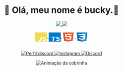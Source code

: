 <div align="center">
  <h1>👋 Olá, meu nome é bucky.🥤</h1>
  <a href="https://github.com/B4CKY0FC">
  <img height="180em" src="https://github-readme-stats.vercel.app/api?username=B4CKY0FC&show_icons=true&theme=github_dark&include_all_commits=true&count_private=true"/>
  <img height="180em" src="https://github-readme-stats.vercel.app/api/top-langs/?username=B4CKY0FC&layout=compact&langs_count=7&theme=github_dark"/>
</div>
<div style="display: inline_block" align="center"><br>
  <img align="center" alt="Bucky-JS" height="30" width="40" src="https://raw.githubusercontent.com/devicons/devicon/master/icons/javascript/javascript-plain.svg">
  <img align="center" alt="Bucky-TS" height="30" width="40" src="https://raw.githubusercontent.com/devicons/devicon/master/icons/typescript/typescript-plain.svg">
  <img align="center" alt="Bucky-HTML" height="30" width="40" src="https://raw.githubusercontent.com/devicons/devicon/master/icons/html5/html5-original.svg">
  <img align="center" alt="Bucky-CSS" height="30" width="40" src="https://raw.githubusercontent.com/devicons/devicon/master/icons/css3/css3-original.svg">
</div>
  
  ##
 
<div align="center"> 
  <a href="https://discord.gg/rXw8EZ2j3w" target="_blank">
    <img alt="Perfil discord" src="https://discord.c99.nl/widget/theme-2/736686768916660315.png" target="_blank"/>
  <a>
  <a href="https://www.instagram.com/bucky_ofc/" target="_blank">
    <img alt="Instagram" src="https://img.shields.io/badge/-Instagram-%23E4405F?style=for-the-badge&logo=instagram&logoColor=white" target="_blank">
  </a>
  <a href="https://discord.gg/rXw8EZ2j3w" target="_blank">
    <img alt="Discord" src="https://img.shields.io/badge/Discord-7289DA?style=for-the-badge&logo=discord&logoColor=white" target="_blank">
  </a>
 
  ![Animação da cobrinha](https://github.com/B4CKY0FC/snk/raw/output/github-contribution-grid-snake.svg)
  
</div>